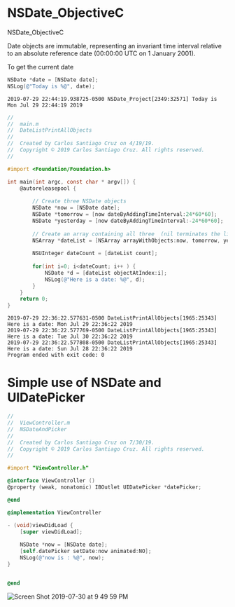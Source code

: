 # NSDate_ObjectiveC

NSDate_ObjectiveC

Date objects are immutable, representing an invariant time interval relative to an absolute reference date (00:00:00 UTC on 1 January 2001).

To get the current date 

``` objective-c
NSDate *date = [NSDate date];
NSLog(@"Today is %@", date);
```

``` console
2019-07-29 22:44:19.938725-0500 NSDate_Project[2349:32571] Today is Mon Jul 29 22:44:19 2019
```


```objective-c
//
//  main.m
//  DateListPrintAllObjects
//
//  Created by Carlos Santiago Cruz on 4/19/19.
//  Copyright © 2019 Carlos Santiago Cruz. All rights reserved.
//

#import <Foundation/Foundation.h>

int main(int argc, const char * argv[]) {
    @autoreleasepool {
     
        // Create three NSDate objects
        NSDate *now = [NSDate date];
        NSDate *tomorrow = [now dateByAddingTimeInterval:24*60*60];
        NSDate *yesterday = [now dateByAddingTimeInterval:-24*60*60];
        
        // Create an array containing all three  (nil terminates the list)
        NSArray *dateList = [NSArray arrayWithObjects:now, tomorrow, yesterday, nil];
        
        NSUInteger dateCount = [dateList count];
        
        for(int i=0; i<dateCount; i++ ) {
            NSDate *d = [dateList objectAtIndex:i];
            NSLog(@"Here is a date: %@", d);
        }
    }
    return 0;
}
```

``` console
2019-07-29 22:36:22.577631-0500 DateListPrintAllObjects[1965:25343] Here is a date: Mon Jul 29 22:36:22 2019
2019-07-29 22:36:22.577769-0500 DateListPrintAllObjects[1965:25343] Here is a date: Tue Jul 30 22:36:22 2019
2019-07-29 22:36:22.577808-0500 DateListPrintAllObjects[1965:25343] Here is a date: Sun Jul 28 22:36:22 2019
Program ended with exit code: 0
```

# Simple use of NSDate and UIDatePicker

``` objective-c
//
//  ViewController.m
//  NSDateAndPicker
//
//  Created by Carlos Santiago Cruz on 7/30/19.
//  Copyright © 2019 Carlos Santiago Cruz. All rights reserved.
//

#import "ViewController.h"

@interface ViewController ()
@property (weak, nonatomic) IBOutlet UIDatePicker *datePicker;

@end

@implementation ViewController

- (void)viewDidLoad {
    [super viewDidLoad];
    
    NSDate *now = [NSDate date];
    [self.datePicker setDate:now animated:NO];
    NSLog(@"now is : %@", now);
}


@end
```

![Screen Shot 2019-07-30 at 9 49 59 PM](https://user-images.githubusercontent.com/24994818/62180013-171cec00-b314-11e9-94e1-0e09d5a5980f.png)



